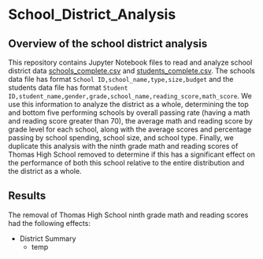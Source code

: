 # School_District_Analysis

## Overview of the school district analysis
This repository contains Jupyter Notebook files to read and analyze school district data [schools_complete.csv](Resources/schools_complete.csv)
and [students_complete.csv](Resources/students_complete.csv). The schools data file has format `School ID,school_name,type,size,budget` and the
students data file has format `Student ID,student_name,gender,grade,school_name,reading_score,math_score`. We use this information to analyze
the district as a whole, determining the top and bottom five performing schools by overall passing rate (having a math and reading score greater
than 70), the average math and reading score by grade level for each school, along with the average scores and percentage passing by school
spending, school size, and school type. Finally, we duplicate this analysis with the ninth grade math and reading scores of Thomas High School
removed to determine if this has a significant effect on the performance of both this school relative to the entire distribution and the
district as a whole.

## Results
The removal of Thomas High School ninth grade math and reading scores had the following effects:
- District Summary
  - temp
